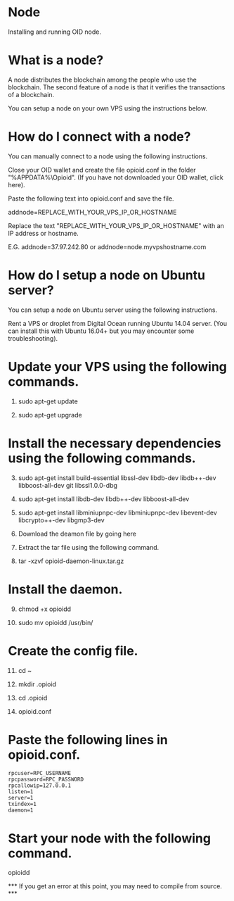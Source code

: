# Node
Installing and running OID node.

# What is a node?
A node distributes the blockchain among the people who use the blockchain. 
The second feature of a node is that it verifies the transactions of a blockchain.

You can setup a node on your own VPS using the instructions below.

# How do I connect with a node?
You can manually connect to a node using the following instructions.

Close your OID wallet and create the file opioid.conf in the folder "%APPDATA%\Opioid\".
(If you have not downloaded your OID wallet, click here). 

Paste the following text into opioid.conf and save the file.

addnode=REPLACE_WITH_YOUR_VPS_IP_OR_HOSTNAME

Replace the text "REPLACE_WITH_YOUR_VPS_IP_OR_HOSTNAME" with an IP address or hostname. 

E.G. addnode=37.97.242.80 or addnode=node.myvpshostname.com

# How do I setup a node on Ubuntu server?
You can setup a node on Ubuntu server using the following instructions.

Rent a VPS or droplet from Digital Ocean running Ubuntu 14.04 server.
(You can install this with Ubuntu 16.04+ but you may encounter some troubleshooting).

# Update your VPS using the following commands.

1) sudo apt-get update

2) sudo apt-get upgrade

# Install the necessary dependencies using the following commands.

3) sudo apt-get install build-essential libssl-dev libdb-dev libdb++-dev libboost-all-dev git libssl1.0.0-dbg

4) sudo apt-get install libdb-dev libdb++-dev libboost-all-dev

5) sudo apt-get install libminiupnpc-dev libminiupnpc-dev libevent-dev libcrypto++-dev libgmp3-dev

6) Download the deamon file by going here

7) Extract the tar file using the following command.

8) tar -xzvf opioid-daemon-linux.tar.gz

# Install the daemon.

9) chmod +x opioidd

10) sudo mv opioidd /usr/bin/

# Create the config file.

11) cd ~

12) mkdir .opioid

13) cd .opioid 

14) opioid.conf

# Paste the following lines in opioid.conf.

```
rpcuser=RPC_USERNAME
rpcpassword=RPC_PASSWORD
rpcallowip=127.0.0.1
listen=1
server=1
txindex=1
daemon=1
```

# Start your node with the following command.

opioidd

*** If you get an error at this point, you may need to compile from source. ***









